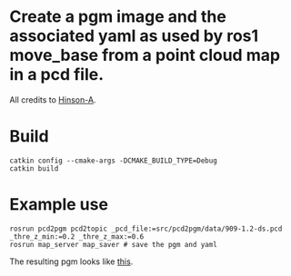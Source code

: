# Create a pgm image and the associated yaml as used by ros1 move_base from a point cloud map in a pcd file.
All credits to [Hinson-A](https://github.com/Hinson-A/pcd2pgm_package).


# Build
```
catkin config --cmake-args -DCMAKE_BUILD_TYPE=Debug
catkin build
```

# Example use
```
rosrun pcd2pgm pcd2topic _pcd_file:=src/pcd2pgm/data/909-1.2-ds.pcd _thre_z_min:=0.2 _thre_z_max:=0.6
rosrun map_server map_saver # save the pgm and yaml

```

The resulting pgm looks like [this](./data/map.pgm).


